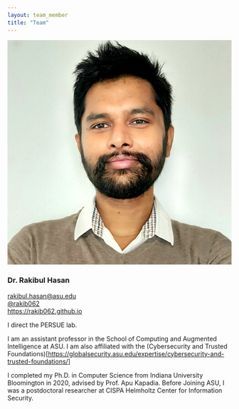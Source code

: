 ```yaml
---
layout: team_member
title: "Team"
---
```


<!-- Put your own picture in the appropriate directory and change the src below -->
<img src="/assets/img/members/faculty/dr_rakibul_hasan.png" alt="" class="team-individual-img" />

<!-- Write your name in the following line -->
### Dr. Rakibul Hasan

<!-- For the social container, change the href of the links and the text to show for link. If you don't want to share all the links below, you can remove them. Same if you want to add new -->
<div class="team-social-container">
  <i class="fa fa-envelope"></i>
  <a href="mailto:rakibul.hasan@asu.edu" target="_blank" class="team-social-container-link">rakibul.hasan@asu.edu</a>
</div>
<div class="team-social-container">
  <i class="fa fa-twitter"></i>
  <a href="https://twitter.com/rakib062" target="_blank" class="team-social-container-link">@rakib062</a>
</div>
<div class="team-social-container">
  <i class="fa fa-globe"></i>
  <a href="https://rakib062.github.io/" target="_blank" class="team-social-container-link">https://rakib062.github.io</a>
</div>

<div class="hline mt-10"></div>

<!-- write your bio here, like you write in md files -->
I direct the PERSUE lab.

I am an assistant professor in the School of Computing and Augmented Intelligence at ASU. I am also affiliated with the (Cybersecurity and Trusted Foundations)[https://globalsecurity.asu.edu/expertise/cybersecurity-and-trusted-foundations/]

I completed my Ph.D. in Computer Science from Indiana University Bloomington in 2020, advised by Prof. Apu Kapadia. Before Joining ASU, I was a postdoctoral researcher at CISPA Helmholtz Center for Information Security.